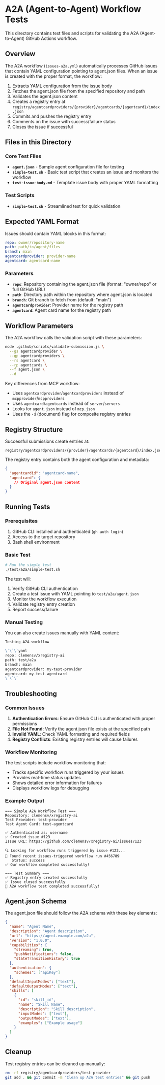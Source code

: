 # A2A (Agent-to-Agent) Workflow Tests

This directory contains test files and scripts for validating the A2A (Agent-to-Agent) GitHub Actions workflow.

## Overview

The A2A workflow (`issues-a2a.yml`) automatically processes GitHub issues that contain YAML configuration pointing to agent.json files. When an issue is created with the proper format, the workflow:

1. Extracts YAML configuration from the issue body
2. Fetches the agent.json file from the specified repository and path
3. Validates the agent.json content
4. Creates a registry entry at `registry/agentcardproviders/{provider}/agentcards/{agentcard}/index.json`
5. Commits and pushes the registry entry
6. Comments on the issue with success/failure status
7. Closes the issue if successful

## Files in this Directory

### Core Test Files
- **`agent.json`** - Sample agent configuration file for testing
- **`simple-test.sh`** - Basic test script that creates an issue and monitors the workflow
- **`test-issue-body.md`** - Template issue body with proper YAML formatting

### Test Scripts
- **`simple-test.sh`** - Streamlined test for quick validation

## Expected YAML Format

Issues should contain YAML blocks in this format:

```yaml
repo: owner/repository-name
path: path/to/agent/files
branch: main
agentcardprovider: provider-name
agentcard: agentcard-name
```

### Parameters

- **`repo`**: Repository containing the agent.json file (format: "owner/repo" or full GitHub URL)
- **`path`**: Directory path within the repository where agent.json is located
- **`branch`**: Git branch to fetch from (default: "main")
- **`agentcardprovider`**: Provider name for the registry path
- **`agentcard`**: Agent card name for the registry path

## Workflow Parameters

The A2A workflow calls the validation script with these parameters:
```bash
node .github/scripts/validate-submission.js \
  --gs agentcardprovider \
  --gp agentcardproviders \
  --rs agentcard \
  --rp agentcards \
  --f agent.json \
  --d
```

Key differences from MCP workflow:
- Uses `agentcardprovider`/`agentcardproviders` instead of `mcpprovider`/`mcpproviders`
- Uses `agentcard`/`agentcards` instead of `server`/`servers`
- Looks for `agent.json` instead of `mcp.json`
- Uses the `-d` (document) flag for composite registry entries

## Registry Structure

Successful submissions create entries at:
```
registry/agentcardproviders/{provider}/agentcards/{agentcard}/index.json
```

The registry entry contains both the agent configuration and metadata:
```json
{
  "agentcardid": "agentcard-name",
  "agentcard": {
    // Original agent.json content
  }
}
```

## Running Tests

### Prerequisites
1. GitHub CLI installed and authenticated (`gh auth login`)
2. Access to the target repository
3. Bash shell environment

### Basic Test
```bash
# Run the simple test
./test/a2a/simple-test.sh
```

The test will:
1. Verify GitHub CLI authentication
2. Create a test issue with YAML pointing to `test/a2a/agent.json`
3. Monitor the workflow execution
4. Validate registry entry creation
5. Report success/failure

### Manual Testing
You can also create issues manually with YAML content:

```markdown
Testing A2A workflow

\`\`\`yaml
repo: clemensv/xregistry-ai
path: test/a2a
branch: main
agentcardprovider: my-test-provider
agentcard: my-test-agentcard
\`\`\`
```

## Troubleshooting

### Common Issues

1. **Authentication Errors**: Ensure GitHub CLI is authenticated with proper permissions
2. **File Not Found**: Verify the agent.json file exists at the specified path
3. **Invalid YAML**: Check YAML formatting and required fields
4. **Registry Conflicts**: Existing registry entries will cause failures

### Workflow Monitoring

The test scripts include workflow monitoring that:
- Tracks specific workflow runs triggered by your issues
- Provides real-time status updates
- Shows detailed error information for failures
- Displays workflow logs for debugging

### Example Output

```
=== Simple A2A Workflow Test ===
Repository: clemensv/xregistry-ai
Test Provider: test-provider
Test Agent Card: test-agentcard

✅ Authenticated as: username
✅ Created issue #123
Issue URL: https://github.com/clemensv/xregistry-ai/issues/123

🔍 Looking for workflow runs triggered by issue #123...
🎯 Found recent issues-triggered workflow run #456789
   Status: success
✅ Our workflow completed successfully!

=== Test Summary ===
✅ Registry entry created successfully
✅ Issue closed successfully
🎉 A2A workflow test completed successfully!
```

## Agent.json Schema

The agent.json file should follow the A2A schema with these key elements:

```json
{
  "name": "Agent Name",
  "description": "Agent description",
  "url": "https://agent.example.com/a2a",
  "version": "1.0.0",
  "capabilities": {
    "streaming": true,
    "pushNotifications": false,
    "stateTransitionHistory": true
  },
  "authentication": {
    "schemes": ["apiKey"]
  },
  "defaultInputModes": ["text"],
  "defaultOutputModes": ["text"],
  "skills": [
    {
      "id": "skill_id",
      "name": "Skill Name",
      "description": "Skill description",
      "inputModes": ["text"],
      "outputModes": ["text"],
      "examples": ["Example usage"]
    }
  ]
}
```

## Cleanup

Test registry entries can be cleaned up manually:
```bash
rm -rf registry/agentcardproviders/test-provider
git add . && git commit -m "Clean up A2A test entries" && git push
``` 